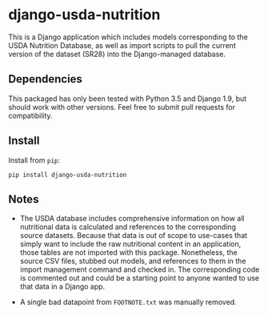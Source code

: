 # django-usda-nutrition

This is a Django application which includes models corresponding to the USDA
Nutrition Database, as well as import scripts to pull the current version of
the dataset (SR28) into the Django-managed database.

## Dependencies

This packaged has only been tested with Python 3.5 and Django 1.9, but should
work with other versions. Feel free to submit pull requests for compatibility.

## Install

Install from `pip`:

    pip install django-usda-nutrition

## Notes

- The USDA database includes comprehensive information on how all nutritional
data is calculated and references to the corresponding source datasets. Because
that data is out of scope to use-cases that simply want to include the raw
nutritional content in an application, those tables are not imported with this
package. Nonetheless, the source CSV files, stubbed out models, and references
to them in the import management command and checked in. The corresponding code
is commented out and could be a starting point to anyone wanted to use that
data in a Django app.

- A single bad datapoint from `FOOTNOTE.txt` was manually removed.
